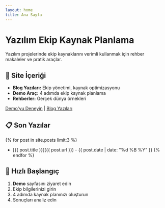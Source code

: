 ```yaml
---
layout: home
title: Ana Sayfa
---
```


# Yazılım Ekip Kaynak Planlama

Yazılım projelerinde ekip kaynaklarını verimli kullanmak için rehber makaleler ve pratik araçlar.

## 🎯 Site İçeriği

- **Blog Yazıları:** Ekip yönetimi, kaynak optimizasyonu
- **Demo Araç:** 4 adımda ekip kaynak planlama  
- **Rehberler:** Gerçek dünya örnekleri

[Demo'yu Deneyin](./demo) | [Blog Yazıları](./blog)

## 📋 Son Yazılar

{% for post in site.posts limit:3 %}
- [{{ post.title }}]({{ post.url }}) - {{ post.date | date: "%d %B %Y" }}
{% endfor %}

## 🚀 Hızlı Başlangıç

1. **Demo** sayfasını ziyaret edin
2. Ekip bilgilerinizi girin  
3. 4 adımda kaynak planınızı oluşturun
4. Sonuçları analiz edin
